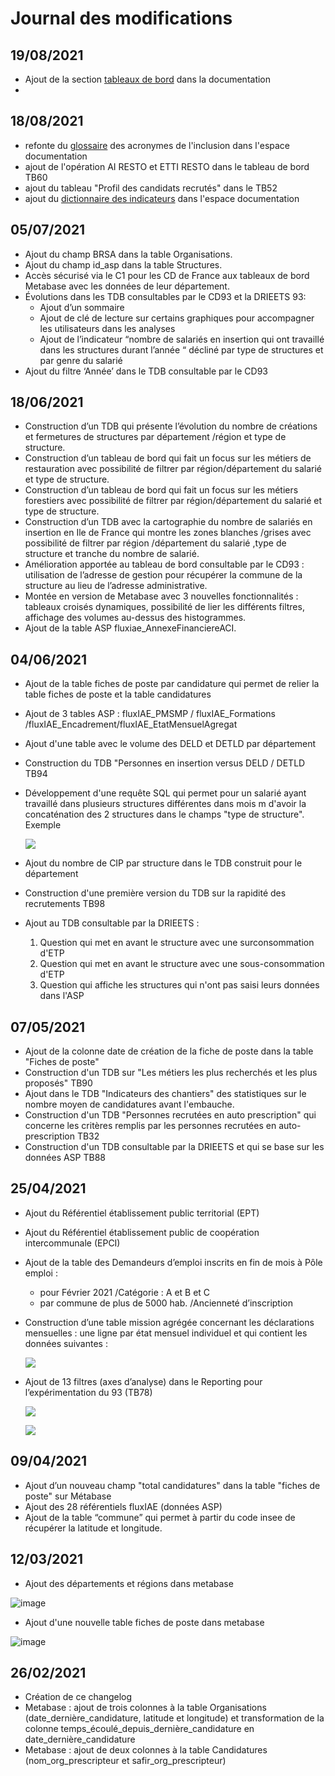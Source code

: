 # Journal des modifications

## 19/08/2021

* Ajout de la section [tableaux de bord](les-tableaux-de-bord-disponibles.md) dans la documentation
* 
## 18/08/2021

* refonte du [glossaire](../glossaire-inclusion.md) des acronymes de l'inclusion dans l'espace documentation
* ajout de l'opération AI RESTO et ETTI RESTO dans le tableau de bord TB60
* ajout du tableau "Profil des candidats recrutés" dans le TB52
* ajout du [dictionnaire des indicateurs](dictionnaire-des-indicateurs.md) dans l'espace documentation

## 05/07/2021

* Ajout du champ BRSA dans la table Organisations.
* Ajout du champ id\_asp dans la table Structures.
* Accès sécurisé via le C1  pour les CD de France aux tableaux de bord Metabase avec les  données de leur département.
* Évolutions dans les TDB consultables  par le CD93 et la DRIEETS 93:
  * Ajout d’un sommaire
  *  Ajout de clé de lecture sur certains graphiques pour accompagner les utilisateurs dans les analyses
  * Ajout de l’indicateur  “nombre de salariés en insertion qui ont travaillé dans les structures durant l’année “  décliné par type de structures et par genre du salarié
* Ajout du filtre ‘Année’ dans le TDB consultable par le CD93

## 18/06/2021

* Construction d’un TDB qui présente l’évolution du nombre de créations et fermetures de structures par département /région et type de structure.
* Construction d’un tableau de bord qui fait un focus sur les métiers de restauration avec possibilité de filtrer par région/département du salarié et type de structure.
* Construction d’un tableau de bord qui fait un focus sur les métiers forestiers avec possibilité de filtrer par région/département du salarié et type de structure.
* Construction d’un TDB avec la  cartographie  du nombre de salariés en insertion en Ile de France  qui montre les zones blanches /grises avec possibilité de filtrer par région /département du salarié ,type de structure et tranche du nombre de salarié. 
*  Amélioration apportée au tableau de bord consultable par le CD93 : utilisation de l’adresse de gestion pour récupérer la commune de la structure  au lieu de l’adresse administrative. 
* Montée en version de Metabase avec 3 nouvelles fonctionnalités : tableaux croisés dynamiques, possibilité de lier les différents filtres, affichage des volumes au-dessus des histogrammes.
* Ajout de la table ASP  fluxiae\_AnnexeFinanciereACI.

## 04/06/2021

* Ajout de la table fiches de poste par candidature qui permet de relier la table fiches de poste et la table candidatures 
* Ajout de 3 tables ASP : fluxIAE\_PMSMP / fluxIAE\_Formations  /fluxIAE\_Encadrement/fluxIAE\_EtatMensuelAgregat
* Ajout d'une table avec le volume des DELD et DETLD par département
* Construction du TDB "Personnes en insertion versus DELD / DETLD TB94
* Développement d'une requête SQL qui permet pour un salarié ayant travaillé dans plusieurs structures différentes dans mois m d'avoir la concaténation des 2 structures dans le champs "type de structure". Exemple

  ![](https://lh5.googleusercontent.com/oGK3mY3OT08P0s077RwrRoXq9x-xWbjOQR7duuWnG89UtCIlWypyJyCI_jHrECZfQ9tryBgDJGSuFLDpuybIDogYbrSEFwRXe5ysD5-zLxm36CpsTXeVa4w)

* Ajout du nombre de CIP par structure dans le TDB construit pour le département
* Construction d'une première version du TDB sur la rapidité des recrutements TB98
* Ajout au TDB consultable par la DRIEETS :
  1. Question qui met en avant le structure avec une surconsommation d'ETP
  2. Question qui met en avant le structure avec une sous-consommation d'ETP
  3. Question qui affiche les structures qui n'ont pas saisi leurs données dans l'ASP

## 07/05/2021

* Ajout de la colonne date de création de la fiche de poste dans la table "Fiches de poste"
* Construction  d'un TDB sur "Les métiers les plus recherchés et les plus proposés" TB90
* Ajout dans le TDB "Indicateurs des chantiers" des statistiques sur le nombre moyen de candidatures avant l'embauche.
* Construction d'un TDB "Personnes recrutées en auto prescription" qui concerne les critères remplis par les personnes recrutées en auto-prescription TB32
* Construction d'un TDB consultable par la DRIEETS et qui se base sur les données ASP TB88

## 25/04/2021

* Ajout du Référentiel établissement public territorial  \(EPT\)
* Ajout du Référentiel établissement public de coopération intercommunale \(EPCI\)
* Ajout de la  table des Demandeurs d’emploi inscrits en fin de mois à Pôle emploi :
  * pour Février 2021  /Catégorie : A et B et C
  * par commune de plus de 5000 hab. /Ancienneté d’inscription 
* Construction d’une table mission agrégée concernant les déclarations mensuelles : une ligne par état mensuel individuel et qui contient les données suivantes :

  ![](https://lh3.googleusercontent.com/75CFuee7Zv7UK0mjsV_TEIafxYHoTPcP_r_gJX5rZzrEk0uoII0eNStw3sA4IHcYWrvinXOe1RfTHD_-2JrZKXBU0ISMcG8q9XJENhvm2wjTwNZNnbLSeXw)

* Ajout de 13 filtres \(axes d’analyse\) dans le Reporting pour l’expérimentation du 93 \(TB78\)

  ![](https://lh6.googleusercontent.com/A-iIY9a4zXJ3hnIJCkobVICxw2s8AB2l92w-NZzmaNIXu7exCj-5uECsoFhgV0MY17RyUeC_Yr_DMO62d3mRy7uOLIybZKPdcFF63dfNsTj2qSzBpKDAKH4)

  ![](https://lh6.googleusercontent.com/zrTjWPP4cHyBaWe0j4PyEOFv1-KKv33Ta-23FbHrFkLY-8PPB2Tx6SmXiWFFvLJAqn2LWvMzEuCNgPMDQtkvZ7kmX2DbPZK0mt8XwQokTRsDjq5_XJBMY9U)

## 09/04/2021

* Ajout d’un nouveau champ "total candidatures" dans la table "fiches de poste" sur Métabase
* Ajout des 28 référentiels fluxIAE \(données ASP\)
* Ajout de la table “commune” qui permet à partir du  code insee de récupérer la latitude et longitude.

## 12/03/2021



* Ajout des départements et régions dans metabase

![image](https://lh6.googleusercontent.com/8_PZB6gDzxiXxObFQSFmn4agDTUcffIXAc_2S-FAHI-3wb5mD08wrguoWZqAKFEHbVgz9LjX6HlqmI3Iyo3I0_hGMrK86eThJ_UOy9FFbn2LiG9u2pGmzeU)

* Ajout d'une nouvelle table fiches de poste dans metabase

![image](https://lh6.googleusercontent.com/yqfpEwrwj9jpoiVkvBwuPXM28bEOtBloPq4k0uvfmLGU4CA9IOzU6lN-uBXhmxEH-Zl9f7PpNMmuoE96kPjIgSwn267Vtu47n-8yQMf3nNaNpBvo-TDobOA)

## 26/02/2021

* Création de ce changelog
* Metabase : ajout de trois colonnes à la table Organisations \(date\_dernière\_candidature, latitude et longitude\) et transformation de la colonne temps\_écoulé\_depuis\_dernière\_candidature en date\_dernière\_candidature
* Metabase : ajout de deux colonnes à la table Candidatures \(nom\_org\_prescripteur et safir\_org\_prescripteur\)

